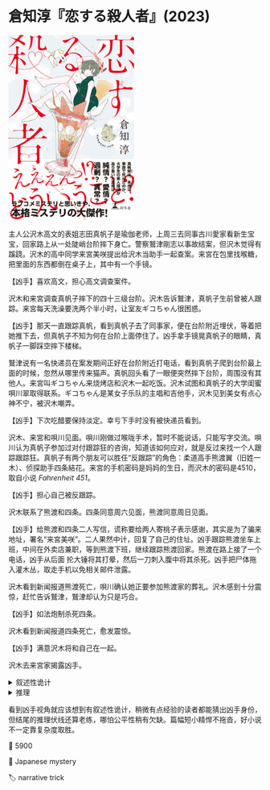 # 倉知淳『恋する殺人者』(2023)

<img src=images/2023_cover_2.jpg width=250/>

主人公沢木高文的表姐志田真帆子是瑜伽老师，上周三去同事古川愛家看新生宝宝，回家路上从一处陡峭台阶摔下身亡。警察鷲津剛志以事故结案，但沢木觉得有蹊跷。沢木的高中同学来宮美咲提出给沢木当助手一起查案。来宮在包里找喉糖，把里面的东西都倒在桌子上，其中有一个手镜。

【凶手】喜欢高文，担心高文调查案件。

沢木和来宮调查真帆子摔下的四十三级台阶。沢木告诉鷲津，真帆子生前曾被人跟踪。来宮每天洗澡要洗两个半小时，让室友ギコちゃん很困惑。

【凶手】那天一直跟踪真帆，看到真帆子去了同事家，便在台阶附近埋伏，等着把她推下去，但真帆子不知为何在台阶上面停住了。凶手拿手镜晃真帆子的眼睛，真帆子一脚踩空摔下楼梯。

鷲津说有一名快递员在案发期间正好在台阶附近打电话，看到真帆子爬到台阶最上面的时候，忽然从哪里传来猫声。真帆回头看了一眼便突然摔下台阶，周围没有其他人。来宮叫ギコちゃん来烧烤店和沢木一起吃饭。沢木试图和真帆子的大学闺蜜唄川翠取得联系。ギコちゃん是某女子乐队的主唱和吉他手，沢木见到美女有点心神不宁，被沢木嘲弄。

【凶手】下次吃醋要保持淡定。幸亏下手时没有被快递员看到。

沢木、来宮和唄川见面。唄川刚做过喉咙手术，暂时不能说话，只能写字交流。唄川认为真帆子参加过对付跟踪狂的咨询，知道该如何应对，就是反过来找一个人跟踪跟踪狂。真帆子有两个朋友可以胜任“反跟踪”的角色：柔道高手熊渡翼（旧姓一木）、侦探助手四条結花。来宮的手机密码是妈妈的生日，而沢木的密码是4510，取自小说 <i>Fahrenheit 451</i>。

【凶手】担心自己被反跟踪。

沢木联系了熊渡和四条。四条同意周六见面，熊渡同意周日见面。

【凶手】给熊渡和四条二人写信，谎称要给两人寄桃子表示感谢，其实是为了骗来地址，署名“来宮美咲”。二人果然中计，回复了自己的住址。凶手跟踪熊渡坐车上班，中间在外卖店兼职，等到熊渡下班，继续跟踪熊渡回家。熊渡在路上接了一个电话，凶手从后面
抡大锤将其打晕，然后一刀刺入腹中将其杀死。凶手把尸体拖入灌木丛，取走手机以免相关邮件泄露。

沢木看到新闻报道熊渡死亡，唄川确认她正要参加熊渡家的葬礼。沢木感到十分震惊，赶忙告诉鷲津，鷲津却认为只是巧合。

【凶手】如法炮制杀死四条。

沢木看到新闻报道四条死亡，愈发震惊。

【凶手】满意沢木将和自己在一起。

沢木去来宮家揭露凶手。

<details><summary>叙述性诡计</summary>
小说误导来宮是凶手，但凶手其实是她的室友ギコちゃん。
</details>

<details><summary>推理</summary>
知道熊渡和四条身份的只有唄川，但如果唄川是凶手，显然不会主动泄露攻击对象。第二起案件的被害人是熊渡翼的丈夫熊渡進一郎。凶手听到对话中形容熊渡“擅长柔道，而且很帅气，受到女孩子欢迎”，便想当然地以为熊渡是男生，这说明凶手看不见唄川写的字。凶手在来宮包包里放了录音笔，所以能够窃听，还听到来宮手机的密码。凶手趁来宮洗澡（伏线：两个半小时）查看了她的手机，得到熊渡和四条的邮件地址，由此可推知凶手为ギコちゃん。
</details>

看到凶手视角就应该想到有叙述性诡计，稍微有点经验的读者都能猜出凶手身份，但结尾的推理伏线还算老练，哪怕公平性稍有欠缺。篇幅短小精悍不拖沓，好小说不一定靠复杂度取胜。

:link: 5900

:file_folder: Japanese mystery

:label: narrative trick
